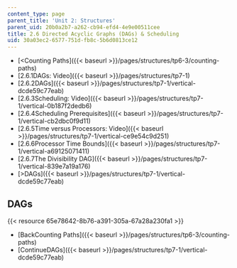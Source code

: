 ```yaml
---
content_type: page
parent_title: 'Unit 2: Structures'
parent_uid: 20b0a2b7-a262-cb94-efd4-4e9e00511cee
title: 2.6 Directed Acyclic Graphs (DAGs) & Scheduling
uid: 30a03ec2-6577-751d-fb8c-5b6d0813ce12
---
```


*   [<Counting Paths]({{< baseurl >}}/pages/structures/tp6-3/counting-paths)
*   [2.6.1DAGs: Video]({{< baseurl >}}/pages/structures/tp7-1)
*   [2.6.2DAGs]({{< baseurl >}}/pages/structures/tp7-1/vertical-dcde59c77eab)
*   [2.6.3Scheduling: Video]({{< baseurl >}}/pages/structures/tp7-1/vertical-0b187f2dedb6)
*   [2.6.4Scheduling Prerequisites]({{< baseurl >}}/pages/structures/tp7-1/vertical-cb2dbc0f9d11)
*   [2.6.5Time versus Processors: Video]({{< baseurl >}}/pages/structures/tp7-1/vertical-ce9e54c9d251)
*   [2.6.6Processor Time Bounds]({{< baseurl >}}/pages/structures/tp7-1/vertical-a69125071411)
*   [2.6.7The Divisibility DAG]({{< baseurl >}}/pages/structures/tp7-1/vertical-839e7a19a176)
*   [\>DAGs]({{< baseurl >}}/pages/structures/tp7-1/vertical-dcde59c77eab)

DAGs
----

{{< resource 65e78642-8b76-a391-305a-67a28a230fa1 >}}

*   [BackCounting Paths]({{< baseurl >}}/pages/structures/tp6-3/counting-paths)
*   [ContinueDAGs]({{< baseurl >}}/pages/structures/tp7-1/vertical-dcde59c77eab)